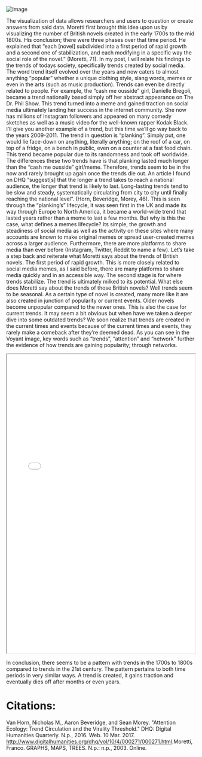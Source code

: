 ![Image](http://az616578.vo.msecnd.net/files/2016/01/29/63589642901764155944678399_twitter-trends-in-2016.png)

The visualization of data allows researchers and users to question or create answers from said data. Moretti first brought this idea upon us by visualizing the number of British novels created in the early 1700s to the mid 1800s. His conclusion; there were three phases over that time period. He explained that “each [novel] subdivided into a first period of rapid growth and a second one of stabilization, and each modifying in a specific way the social role of the novel.” (Moretti, 71). In my post, I will relate his findings to the trends of todays society, specifically trends created by social media. The word trend itself evolved over the years and now caters to almost anything “popular” whether a unique clothing style, slang words, memes or even in the arts (such as music production). Trends can even be directly related to people. For example, the “cash me ousside” girl, Danielle Bregoli, became a trend nationally based simply off her abstract appearance on The Dr. Phil Show. This trend turned into a meme and gained traction on social media ultimately landing her success in the internet community. She now has millions of Instagram followers and appeared on many comedy sketches as well as a music video for the well-known rapper Kodak Black. I’ll give you another example of a trend, but this time we’ll go way back to the years 2009-2011. The trend in question is “planking”. Simply put, one would lie face-down on anything, literally anything; on the roof of a car, on top of a fridge, on a bench in public, even on a counter at a fast food chain. This trend became popular due to its randomness and took off worldwide. The differences these two trends have is that planking lasted much longer than the “cash me ousside” girl/meme. Therefore, trends seem to be in the now and rarely brought up again once the trends die out. An article I found on DHQ “suggest[s] that the longer a trend takes to reach a national audience, the longer that trend is likely to last. Long-lasting trends tend to be slow and steady, systematically circulating from city to city until finally reaching the national level”. (Horn, Beveridge, Morey, 46). This is seen through the “planking’s” lifecycle, it was seen first in the UK and made its way through Europe to North America, it became a world-wide trend that lasted years rather than a meme to last a few months. But why is this the case, what defines a memes lifecycle? Its simple, the growth and steadiness of social media as well as the activity on these sites where many accounts are known to make original memes or spread user-created memes across a larger audience. Furthermore, there are more platforms to share media than ever before (Instagram, Twitter, Reddit to name a few). Let’s take a step back and reiterate what Moretti says about the trends of British novels. The first period of rapid growth. This is more closely related to social media memes, as I said before, there are many platforms to share media quickly and in an accessible way. The second stage is for where trends stabilize. The trend is ultimately milked to its potential. What else does Moretti say about the trends of those British novels? Well trends seem to be seasonal. As a certain type of novel is created, many more like it are also created in junction of popularity or current events. Older novels become unpopular compared to the newer ones. This is also the case for current trends. It may seem a bit obvious but when have we taken a deeper dive into some outdated trends? We soon realize that trends are created in the current times and events because of the current times and events, they rarely make a comeback after they’re deemed dead. As you can see in the Voyant image, key words such as “trends”, “attention” and “network” further the evidence of how trends are gaining popularity; through networks. 
  
  <!--	Exported from Voyant Tools (voyant-tools.org). The iframe src attribute below uses a relative protocol to better function with both http and https sites, but if you're embedding this into a local web page (file protocol) you should add an explicit protocol (https if you're using voyant-tools.org, otherwise it depends on this server. Feel free to change the height and width values or other styling below: --> <iframe style='width: 100%; height: 800px' src='//voyant-tools.org/?view=Cirrus&corpus=60661587967d5b19594edd535d904a4e'></iframe>

In conclusion, there seems to be a pattern with trends in the 1700s to 1800s compared to trends in the 21st century. The pattern pertains to both time periods in very similar ways. A trend is created, it gains traction and eventually dies off after months or even years.

# Citations:
Van Horn, Nicholas M., Aaron Beveridge, and Sean Morey. "Attention Ecology: Trend Circulation and the Virality Threshold." DHQ: Digital Humanities Quarterly. N.p., 2016. Web. 10 Mar. 2017. <http://www.digitalhumanities.org/dhq/vol/10/4/000271/000271.html>.Moretti, Franco. GRAPHS, MAPS, TREES. N.p.: n.p., 2003. Online.

